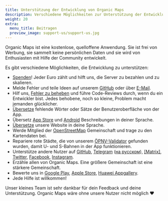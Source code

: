 ```yaml
---
title: Unterstützung der Entwicklung von Organic Maps
description: Verschiedene Möglichkeiten zur Unterstützung der Entwicklung unserer kostenlosen Anwendung
weight: 20
extra:
  menu_title: Beitragen
  preview_image: support-us/support-us.jpg
---
```


Organic Maps ist eine kostenlose, quelloffene Anwendung. Sie ist frei von Werbung, sie sammelt keine persönlichen Daten und sie wird von Enthusiasten mit Hilfe der Community entwickelt.

Es gibt verschiedene Möglichkeiten, die Entwicklung zu unterstützen:

- [Spenden](@/donate/index.de.md)! Jeder Euro zählt und hilft uns, die Server zu bezahlen und zu skalieren.
- Melde Fehler und teile Ideen auf unserem [GitHub](https://github.com/organicmaps/organicmaps/issues) oder über [E-Mail](mailto:support@organicmaps.app).
- Hilf uns, [Fehler zu beheben](https://github.com/organicmaps/organicmaps/blob/master/docs/CONTRIBUTING.md) und führe Code-Reviews durch, wenn du ein Entwickler bist. Jedes behobene, noch so kleine, Problem macht jemanden glücklicher.
- [Übersetze](https://github.com/organicmaps/organicmaps/blob/master/docs/CONTRIBUTING.md#translations) fehlende Wörter oder Sätze der Benutzeroberfläche von der App.
- Übersetz [App Store](https://github.com/organicmaps/organicmaps/tree/master/iphone/metadata/de-DE) und [Android](https://github.com/organicmaps/organicmaps/tree/master/android/src/google/play/listings/de-DE) Beschreibungen in deiner Sprache.
- [Übersetze](https://github.com/organicmaps/organicmaps.github.io) unsere Website in deine Sprache.
- Werde Mitglied der [OpenStreetMap](https://www.openstreetmap.org/about) Gemeinschaft und trage zu den Kartendaten bei.
- Repariere rote Städte, die von unserem [ÖPNV-Validator](https://cdn.organicmaps.app/subway/) gefunden wurden, damit U- und S-Bahnen in der App funktionieren.
- Unterstütze andere Nutzer auf [GitHub](https://github.com/organicmaps/organicmaps/issues),
  [Telegram](https://t.me/OrganicMaps) ([на русском](https://t.me/OrganicMapsRu)),
  [[Matrix]](https://matrix.to/#/#organicmaps:matrix.org),
  [Twitter](https://twitter.com/OrganicMapsApp), [Facebook](https://facebook.com/OrganicMaps),
  [Instagram](https://instagram.com/OrganicMaps.app).
- Erzähle allen von Organic Maps. Eine größere Gemeinschaft ist eine stärkere Gemeinschaft.
- Bewerte uns in [Google Play](market://details?id=app.organicmaps),
  [Apple Store](https://itunes.apple.com/app/id1567437057?action=write-review),
  [Huawei Appgallery](appmarket://details?id=app.organicmaps).
- Jede Hilfe ist willkommen!

Unser kleines Team ist sehr dankbar für dein Feedback und deine Unterstützung. Organic Maps wäre ohne unsere Nutzer nicht möglich ❤️
